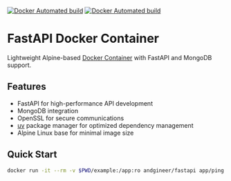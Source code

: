 [![Docker Automated build](https://img.shields.io/docker/image-size/andgineer/fastapi)](https://hub.docker.com/r/andgineer/fastapi)
[![Docker Automated build](https://img.shields.io/docker/image-size/andgineer/fastapi)](https://hub.docker.com/r/andgineer/fastapi)

# FastAPI Docker Container

Lightweight Alpine-based [Docker Container](https://hub.docker.com/r/andgineer/fastapi)
with FastAPI and MongoDB support.

## Features

- FastAPI for high-performance API development
- MongoDB integration
- OpenSSL for secure communications
- [uv](https://github.com/astral-sh/uv) package manager for optimized dependency management
- Alpine Linux base for minimal image size

## Quick Start

```bash
docker run -it --rm -v $PWD/example:/app:ro andgineer/fastapi app/ping.py
```
